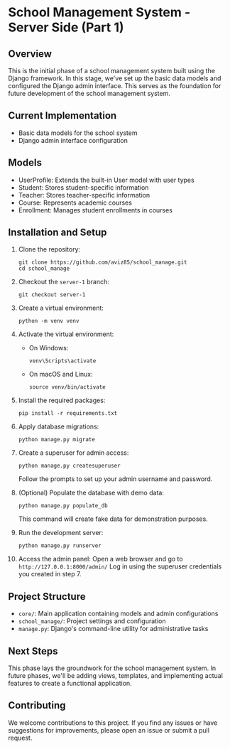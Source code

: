# School Management System - Server Side (Part 1)

## Overview

This is the initial phase of a school management system built using the Django framework. In this stage, we've set up the basic data models and configured the Django admin interface. This serves as the foundation for future development of the school management system.

## Current Implementation

- Basic data models for the school system
- Django admin interface configuration

## Models

- UserProfile: Extends the built-in User model with user types
- Student: Stores student-specific information
- Teacher: Stores teacher-specific information
- Course: Represents academic courses
- Enrollment: Manages student enrollments in courses

## Installation and Setup

1. Clone the repository:
   ```
   git clone https://github.com/aviz85/school_manage.git
   cd school_manage
   ```

2. Checkout the `server-1` branch:
   ```
   git checkout server-1
   ```

3. Create a virtual environment:
   ```
   python -m venv venv
   ```

4. Activate the virtual environment:
   - On Windows:
     ```
     venv\Scripts\activate
     ```
   - On macOS and Linux:
     ```
     source venv/bin/activate
     ```

5. Install the required packages:
   ```
   pip install -r requirements.txt
   ```

6. Apply database migrations:
   ```
   python manage.py migrate
   ```

7. Create a superuser for admin access:
   ```
   python manage.py createsuperuser
   ```
   Follow the prompts to set up your admin username and password.

8. (Optional) Populate the database with demo data:
   ```
   python manage.py populate_db
   ```
   This command will create fake data for demonstration purposes.

9. Run the development server:
   ```
   python manage.py runserver
   ```

10. Access the admin panel:
    Open a web browser and go to `http://127.0.0.1:8000/admin/`
    Log in using the superuser credentials you created in step 7.

## Project Structure

- `core/`: Main application containing models and admin configurations
- `school_manage/`: Project settings and configuration
- `manage.py`: Django's command-line utility for administrative tasks

## Next Steps

This phase lays the groundwork for the school management system. In future phases, we'll be adding views, templates, and implementing actual features to create a functional application.

## Contributing

We welcome contributions to this project. If you find any issues or have suggestions for improvements, please open an issue or submit a pull request.